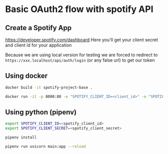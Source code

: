 # Basic OAuth2 flow with spotify API
## Create a Spotify App
https://developer.spotify.com/dashboard
Here you'll get your client secret and client id for your application

Because we are using local version for testing we are forced to redirect to `https://xxx.localhost/api/auth/login` (or any false url) to get our token

## Using docker

```sh
docker build -it spotify-project-base .
```
```sh
docker run -it -p 8000:80 -e "SPOTIFY_CLIENT_ID=<client_id>" -e "SPOTIFY_CLIENT_SECRET=<client_secret>" kiki-playlist
```
## Using python (pipenv)
```sh
export SPOTIFY_CLIENT_ID=<spotify_client_id>
export SPOTIFY_CLIENT_SECRET=<spotify_client_secret>
```
```sh
pipenv install
```
```sh
pipenv run uvicorn main:app --reload
```